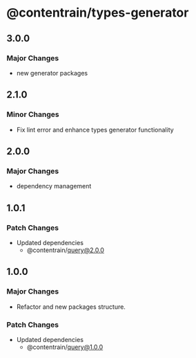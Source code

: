 # @contentrain/types-generator

## 3.0.0

### Major Changes

- new generator packages

## 2.1.0

### Minor Changes

- Fix lint error and enhance types generator functionality

## 2.0.0

### Major Changes

- dependency management

## 1.0.1

### Patch Changes

- Updated dependencies
  - @contentrain/query@2.0.0

## 1.0.0

### Major Changes

- Refactor and new packages structure.

### Patch Changes

- Updated dependencies
  - @contentrain/query@1.0.0

